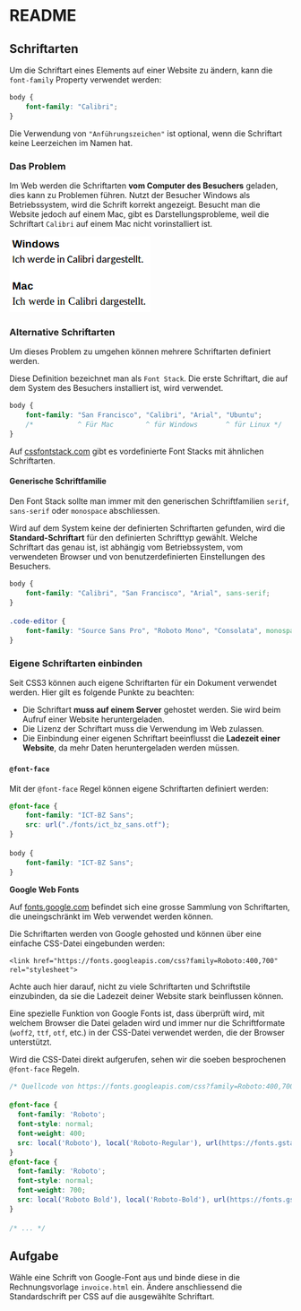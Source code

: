 # README

## Schriftarten

Um die Schriftart eines Elements auf einer Website zu ändern, kann die `font-family` Property verwendet werden:

```css
body {
    font-family: "Calibri";
}
```

Die Verwendung von `"Anführungszeichen"` ist optional, wenn die Schriftart keine Leerzeichen im Namen hat.

### Das Problem

Im Web werden die Schriftarten **vom Computer des Besuchers** geladen, dies kann zu Problemen führen. Nutzt der Besucher Windows als Betriebssystem, wird die Schrift korrekt angezeigt. Besucht man die Website jedoch auf einem Mac, gibt es Darstellungsprobleme, weil die Schriftart `Calibri` auf einem Mac nicht vorinstalliert ist.

![Fehlende Schriftart](../.gitbook/assets/calibri.png)

### Alternative Schriftarten

Um dieses Problem zu umgehen können mehrere Schriftarten definiert werden.

Diese Definition bezeichnet man als `Font Stack`. Die erste Schriftart, die auf dem System des Besuchers installiert ist, wird verwendet.

```css
body {
    font-family: "San Francisco", "Calibri", "Arial", "Ubuntu";
    /*           ^ Für Mac        ^ für Windows       ^ für Linux */
}
```

Auf [cssfontstack.com](https://www.cssfontstack.com/) gibt es vordefinierte Font Stacks mit ähnlichen Schriftarten.

#### Generische Schriftfamilie

Den Font Stack sollte man immer mit den generischen Schriftfamilien `serif`, `sans-serif` oder `monospace` abschliessen.

Wird auf dem System keine der definierten Schriftarten gefunden, wird die **Standard-Schriftart** für den definierten Schrifttyp gewählt. Welche Schriftart das genau ist, ist abhängig vom Betriebssystem, vom verwendeten Browser und von benutzerdefinierten Einstellungen des Besuchers.

```css
body {
    font-family: "Calibri", "San Francisco", "Arial", sans-serif;
}

.code-editor {
    font-family: "Source Sans Pro", "Roboto Mono", "Consolata", monospace;
}
```

### Eigene Schriftarten einbinden

Seit CSS3 können auch eigene Schriftarten für ein Dokument verwendet werden. Hier gilt es folgende Punkte zu beachten:

* Die Schriftart **muss auf einem Server** gehostet werden. Sie wird beim Aufruf einer Website heruntergeladen.
* Die Lizenz der Schriftart muss die Verwendung im Web zulassen.
* Die Einbindung einer eigenen Schriftart beeinflusst die **Ladezeit einer Website**, da mehr Daten heruntergeladen werden müssen.

#### `@font-face`

Mit der `@font-face` Regel können eigene Schriftarten definiert werden:

```css
@font-face {
    font-family: "ICT-BZ Sans";
    src: url("./fonts/ict_bz_sans.otf");
}

body {
    font-family: "ICT-BZ Sans";
}
```

**Google Web Fonts**

Auf [fonts.google.com](https://fonts.google.com/) befindet sich eine grosse Sammlung von Schriftarten, die uneingschränkt im Web verwendet werden können.

Die Schriftarten werden von Google gehosted und können über eine einfache CSS-Datei eingebunden werden:

```markup
<link href="https://fonts.googleapis.com/css?family=Roboto:400,700" rel="stylesheet">
```

Achte auch hier darauf, nicht zu viele Schriftarten und Schriftstile einzubinden, da sie die Ladezeit deiner Website stark beinflussen können.

Eine spezielle Funktion von Google Fonts ist, dass überprüft wird, mit welchem Browser die Datei geladen wird und immer nur die Schriftformate \(`woff2`, `ttf`, `otf`, etc.\) in der CSS-Datei verwendet werden, die der Browser unterstützt.

Wird die CSS-Datei direkt aufgerufen, sehen wir die soeben besprochenen `@font-face` Regeln.

```css
/* Quellcode von https://fonts.googleapis.com/css?family=Roboto:400,700 */

@font-face {
  font-family: 'Roboto';
  font-style: normal;
  font-weight: 400;
  src: local('Roboto'), local('Roboto-Regular'), url(https://fonts.gstatic.com/s/roboto/v18/ek4gzZ-GeXAPcSbHtCeQI_esZW2xOQ-xsNqO47m55DA.woff2) format('woff2');
}
@font-face {
  font-family: 'Roboto';
  font-style: normal;
  font-weight: 700;
  src: local('Roboto Bold'), local('Roboto-Bold'), url(https://fonts.gstatic.com/s/roboto/v18/d-6IYplOFocCacKzxwXSOFtXRa8TVwTICgirnJhmVJw.woff2) format('woff2');
}

/* ... */
```

## Aufgabe

Wähle eine Schrift von Google-Font aus und binde diese in die Rechnungsvorlage `invoice.html` ein. Ändere anschliessend die Standardschrift per CSS auf die ausgewählte Schriftart.

